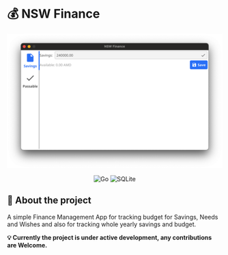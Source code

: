 # 💰 NSW Finance

![Screenshot](./screenshot.png)

<div align="center">
  <img src="https://img.shields.io/badge/go-%2300ADD8.svg?style=for-the-badge&logo=go&logoColor=white" alt="Go" title="Go">
  <img src="https://img.shields.io/badge/sqlite-%2307405e.svg?style=for-the-badge&logo=sqlite&logoColor=white" alt="SQLite" title="SQLite">
</div>

## 📝 About the project
A simple Finance Management App for tracking budget for Savings, Needs and Wishes and also for tracking whole yearly savings and budget.

**💡 Currently the project is under active development, any contributions are Welcome.**